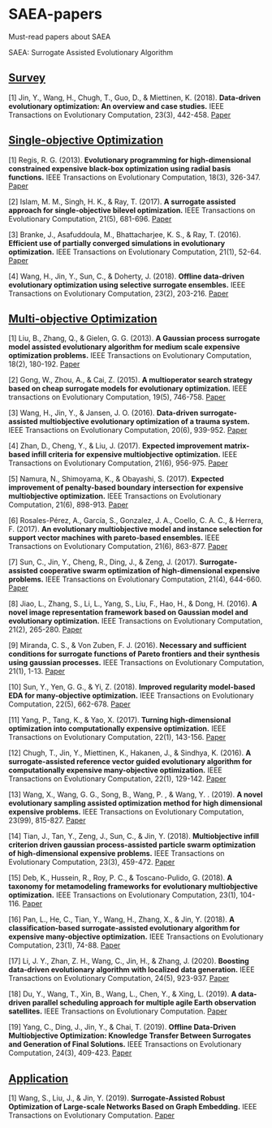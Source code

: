 # SAEA-papers

Must-read papers about SAEA  

SAEA: Surrogate Assisted Evolutionary Algorithm  





## [Survey](#1)
<a name="1"></a>

[1] Jin, Y., Wang, H., Chugh, T., Guo, D., & Miettinen, K. (2018). **Data-driven evolutionary optimization: An overview and case studies.** IEEE Transactions on Evolutionary Computation, 23(3), 442-458.
[Paper](https://ieeexplore.ieee.org/abstract/document/8456559)


## [Single-objective Optimization](#2)
<a name="2"></a>

[1] Regis, R. G. (2013). **Evolutionary programming for high-dimensional constrained expensive black-box optimization using radial basis functions.** IEEE Transactions on Evolutionary Computation, 18(3), 326-347.
[Paper](https://ieeexplore.ieee.org/document/6514561/citations?tabFilter=papers)

[2] Islam, M. M., Singh, H. K., & Ray, T. (2017). **A surrogate assisted approach for single-objective bilevel optimization.** IEEE Transactions on Evolutionary Computation, 21(5), 681-696.
[Paper](https://ieeexplore.ieee.org/abstract/document/7858767)

[3] Branke, J., Asafuddoula, M., Bhattacharjee, K. S., & Ray, T. (2016). **Efficient use of partially converged simulations in evolutionary optimization.** IEEE Transactions on Evolutionary Computation, 21(1), 52-64.
[Paper](https://ieeexplore.ieee.org/abstract/document/7469882)  

[4] Wang, H., Jin, Y., Sun, C., & Doherty, J. (2018). **Offline data-driven evolutionary optimization using selective surrogate ensembles.** IEEE Transactions on Evolutionary Computation, 23(2), 203-216.
[Paper](https://ieeexplore.ieee.org/abstract/document/8357456)  


## [Multi-objective Optimization](#3)  
<a name="3"></a>

[1] Liu, B., Zhang, Q., & Gielen, G. G. (2013). **A Gaussian process surrogate model assisted evolutionary algorithm for medium scale expensive optimization problems.** IEEE Transactions on Evolutionary Computation, 18(2), 180-192.
[Paper](https://ieeexplore.ieee.org/abstract/document/6514561)  

[2] Gong, W., Zhou, A., & Cai, Z. (2015). **A multioperator search strategy based on cheap surrogate models for evolutionary optimization.** IEEE transactions on Evolutionary Computation, 19(5), 746-758.
[Paper](https://ieeexplore.ieee.org/document/7132771)

[3] Wang, H., Jin, Y., & Jansen, J. O. (2016). **Data-driven surrogate-assisted multiobjective evolutionary optimization of a trauma system.** IEEE Transactions on Evolutionary Computation, 20(6), 939-952.
[Paper](https://ieeexplore.ieee.org/abstract/document/7454757)

[4] Zhan, D., Cheng, Y., & Liu, J. (2017). **Expected improvement matrix-based infill criteria for expensive multiobjective optimization.** IEEE Transactions on Evolutionary Computation, 21(6), 956-975.
[Paper](https://ieeexplore.ieee.org/document/7908974)  

[5] Namura, N., Shimoyama, K., & Obayashi, S. (2017). **Expected improvement of penalty-based boundary intersection for expensive multiobjective optimization.** IEEE Transactions on Evolutionary Computation, 21(6), 898-913.
[Paper](https://ieeexplore.ieee.org/document/7896579)  

[6] Rosales-Pérez, A., García, S., Gonzalez, J. A., Coello, C. A. C., & Herrera, F. (2017). **An evolutionary multiobjective model and instance selection for support vector machines with pareto-based ensembles.** IEEE Transactions on Evolutionary Computation, 21(6), 863-877.
[Paper](https://ieeexplore.ieee.org/abstract/document/7888951)  

[7] Sun, C., Jin, Y., Cheng, R., Ding, J., & Zeng, J. (2017). **Surrogate-assisted cooperative swarm optimization of high-dimensional expensive problems.** IEEE Transactions on Evolutionary Computation, 21(4), 644-660.
[Paper](https://ieeexplore.ieee.org/abstract/document/7865982)

[8] Jiao, L., Zhang, S., Li, L., Yang, S., Liu, F., Hao, H., & Dong, H. (2016). **A novel image representation framework based on Gaussian model and evolutionary optimization.** IEEE Transactions on Evolutionary Computation, 21(2), 265-280.
[Paper](https://ieeexplore.ieee.org/abstract/document/7553465)  

[9] Miranda, C. S., & Von Zuben, F. J. (2016). **Necessary and sufficient conditions for surrogate functions of Pareto frontiers and their synthesis using gaussian processes.** IEEE Transactions on Evolutionary Computation, 21(1), 1-13.
[Paper](https://ieeexplore.ieee.org/abstract/document/7469350)  

[10] Sun, Y., Yen, G. G., & Yi, Z. (2018). **Improved regularity model-based EDA for many-objective optimization.** IEEE Transactions on Evolutionary Computation, 22(5), 662-678.
[Paper](https://ieeexplore.ieee.org/abstract/document/8260905)  

[11] Yang, P., Tang, K., & Yao, X. (2017). **Turning high-dimensional optimization into computationally expensive optimization.** IEEE Transactions on Evolutionary Computation, 22(1), 143-156.
[Paper](https://ieeexplore.ieee.org/abstract/document/7862192)  

[12] Chugh, T., Jin, Y., Miettinen, K., Hakanen, J., & Sindhya, K. (2016). **A surrogate-assisted reference vector guided evolutionary algorithm for computationally expensive many-objective optimization.** IEEE Transactions on Evolutionary Computation, 22(1), 129-142.
[Paper](https://ieeexplore.ieee.org/abstract/document/7723883)  

[13] Wang, X., Wang, G. G., Song, B., Wang, P. , & Wang, Y. . (2019). **A novel evolutionary sampling assisted optimization method for high dimensional expensive problems.** IEEE Transactions on Evolutionary Computation, 23(99), 815-827.
[Paper](https://ieeexplore.ieee.org/document/8603839)  

[14] Tian, J., Tan, Y., Zeng, J., Sun, C., & Jin, Y. (2018). **Multiobjective infill criterion driven gaussian process-assisted particle swarm optimization of high-dimensional expensive problems.** IEEE Transactions on Evolutionary Computation, 23(3), 459-472.
[Paper](https://ieeexplore.ieee.org/document/8457296)  

[15] Deb, K., Hussein, R., Roy, P. C., & Toscano-Pulido, G. (2018). **A taxonomy for metamodeling frameworks for evolutionary multiobjective optimization.** IEEE Transactions on Evolutionary Computation, 23(1), 104-116.
[Paper](https://ieeexplore.ieee.org/abstract/document/8340780)  

[16] Pan, L., He, C., Tian, Y., Wang, H., Zhang, X., & Jin, Y. (2018). **A classification-based surrogate-assisted evolutionary algorithm for expensive many-objective optimization.** IEEE Transactions on Evolutionary Computation, 23(1), 74-88.
[Paper](https://ieeexplore.ieee.org/abstract/document/8281523)  

[17] Li, J. Y., Zhan, Z. H., Wang, C., Jin, H., & Zhang, J. (2020). **Boosting data-driven evolutionary algorithm with localized data generation.** IEEE Transactions on Evolutionary Computation, 24(5), 923-937.
[Paper](https://ieeexplore.ieee.org/abstract/document/9039758)  

[18] Du, Y., Wang, T., Xin, B., Wang, L., Chen, Y., & Xing, L. (2019). **A data-driven parallel scheduling approach for multiple agile Earth observation satellites.** IEEE Transactions on Evolutionary Computation.
[Paper](https://ieeexplore.ieee.org/abstract/document/8793135)  

[19] Yang, C., Ding, J., Jin, Y., & Chai, T. (2019). **Offline Data-Driven Multiobjective Optimization: Knowledge Transfer Between Surrogates and Generation of Final Solutions.** IEEE Transactions on Evolutionary Computation, 24(3), 409-423.
[Paper](https://ieeexplore.ieee.org/abstract/document/8752044)  

## [Application](#4)  
<a name="4"></a>
[1] Wang, S., Liu, J., & Jin, Y. (2019). **Surrogate-Assisted Robust Optimization of Large-scale Networks Based on Graph Embedding.** IEEE Transactions on Evolutionary Computation.
[Paper](https://ieeexplore.ieee.org/abstract/document/8889655)  

